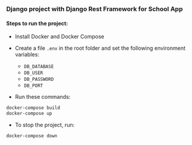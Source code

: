### Django project with Django Rest Framework for School App

#### Steps to run the project:
- Install Docker and Docker Compose
- Create a file `.env` in the root folder and set the following environment variables:
    - `DB_DATABASE`
    - `DB_USER`
    - `DB_PASSWORD`
    - `DB_PORT`
    
- Run these commands:
```sh
docker-compose build
docker-compose up
```
- To stop the project, run:
```sh
docker-compose down
```

